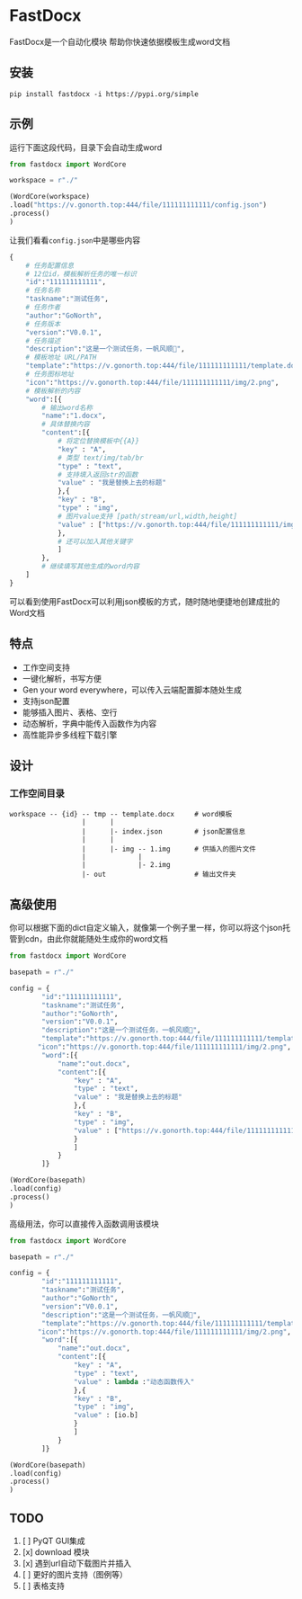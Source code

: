 # FastDocx

FastDocx是一个自动化模块 帮助你快速依据模板生成word文档

## 安装
`pip install fastdocx -i https://pypi.org/simple`
## 示例

运行下面这段代码，目录下会自动生成word

```py
from fastdocx import WordCore

workspace = r"./"

(WordCore(workspace)
.load("https://v.gonorth.top:444/file/111111111111/config.json")
.process()
)
```

让我们看看`config.json`中是哪些内容

```py
{
    # 任务配置信息
    # 12位id，模板解析任务的唯一标识
    "id":"111111111111",
    # 任务名称
    "taskname":"测试任务",
    # 任务作者
    "author":"GoNorth",
    # 任务版本
    "version":"V0.0.1",
    # 任务描述
    "description":"这是一个测试任务，一帆风顺🤩",
    # 模板地址 URL/PATH
    "template":"https://v.gonorth.top:444/file/111111111111/template.docx",
    # 任务图标地址
    "icon":"https://v.gonorth.top:444/file/111111111111/img/2.png",
    # 模板解析的内容
    "word":[{
        # 输出word名称
        "name":"1.docx",
        # 具体替换内容
        "content":[{
            # 将定位替换模板中{{A}}
            "key" : "A",
            # 类型 text/img/tab/br
            "type" : "text",
            # 支持填入返回str的函数
            "value" : "我是替换上去的标题"
            },{
            "key" : "B",
            "type" : "img",
            # 图片value支持 [path/stream/url,width,height]
            "value" : ["https://v.gonorth.top:444/file/111111111111/img/2.png"]
            },
            # 还可以加入其他关键字
            ]
        },
        # 继续填写其他生成的word内容
    ]
}
```

可以看到使用FastDocx可以利用json模板的方式，随时随地便捷地创建成批的Word文档

## 特点
 -  工作空间支持
 -  一键化解析，书写方便
 -  Gen your word everywhere，可以传入云端配置脚本随处生成
 -  支持json配置
 -  能够插入图片、表格、空行
 -  动态解析，字典中能传入函数作为内容
 -  高性能异步多线程下载引擎

## 设计

### 工作空间目录
    workspace -- {id} -- tmp -- template.docx     # word模板
                      |      |
                      |      |- index.json        # json配置信息
                      |      |
                      |      |- img -- 1.img      # 供插入的图片文件
                      |             |
                      |             |- 2.img      
                      |- out                      # 输出文件夹


## 高级使用

你可以根据下面的dict自定义输入，就像第一个例子里一样，你可以将这个json托管到cdn，由此你就能随处生成你的word文档

```py
from fastdocx import WordCore

basepath = r"./"

config = {
        "id":"111111111111",
        "taskname":"测试任务",
        "author":"GoNorth",
        "version":"V0.0.1",
        "description":"这是一个测试任务，一帆风顺🤩",
        "template":"https://v.gonorth.top:444/file/111111111111/template.docx",
       "icon":"https://v.gonorth.top:444/file/111111111111/img/2.png",
        "word":[{
            "name":"out.docx",
            "content":[{
                "key" : "A",
                "type" : "text",
                "value" : "我是替换上去的标题"
                },{
                "key" : "B",
                "type" : "img",
                "value" : ["https://v.gonorth.top:444/file/111111111111/img/2.png"]
                }
                ]
            }
        ]}

(WordCore(basepath)
.load(config)
.process()
)
```

高级用法，你可以直接传入函数调用该模块

```py
from fastdocx import WordCore

basepath = r"./"

config = {
        "id":"111111111111",
        "taskname":"测试任务",
        "author":"GoNorth",
        "version":"V0.0.1",
        "description":"这是一个测试任务，一帆风顺🤩",
        "template":"https://v.gonorth.top:444/file/111111111111/template.docx",
       "icon":"https://v.gonorth.top:444/file/111111111111/img/2.png",
        "word":[{
            "name":"out.docx",
            "content":[{
                "key" : "A",
                "type" : "text",
                "value" : lambda :"动态函数传入"
                },{
                "key" : "B",
                "type" : "img",
                "value" : [io.b]
                }
                ]
            }
        ]}

(WordCore(basepath)
.load(config)
.process()
)
```

## TODO

1. [ ] PyQT GUI集成
2. [x] download 模块
3. [x] 遇到url自动下载图片并插入
4. [ ] 更好的图片支持（图例等）
5. [ ] 表格支持
